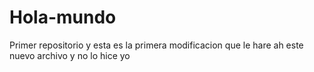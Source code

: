 # Hola-mundo
Primer repositorio
y esta es la primera modificacion que le hare
ah este nuevo archivo
y no lo hice yo
